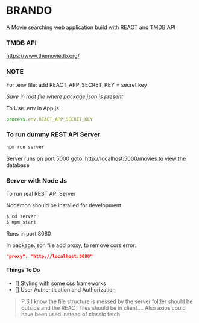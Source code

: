 # BRANDO

A Movie searching web application build with REACT and TMDB API

### TMDB API

https://www.themoviedb.org/

### NOTE

For .env file: add 
REACT_APP_SECRET_KEY = secret key

*Save in root file where package.json is present*

To Use .env in App.js

```javascript
process.env.REACT_APP_SECRET_KEY
```

### To run dummy REST API Server

```sh
npm run server
```

Server runs on port 5000
goto: http://localhost:5000/movies to view the database

### Server with Node Js

To run real REST API Server

Nodemon should be installed for development

```sh
$ cd server
$ npm start
```
Runs in port 8080

In package.json file add proxy, to remove cors error:

```json
"proxy": "http://localhost:8080"
```

#### Things To Do

- [] Styling with some css frameworks
- [] User Authentication and Authorization

> P.S I know the file structure is messed by the server folder should be outside and the REACT files should be in client.... Also axios could have been used instead of classic fetch